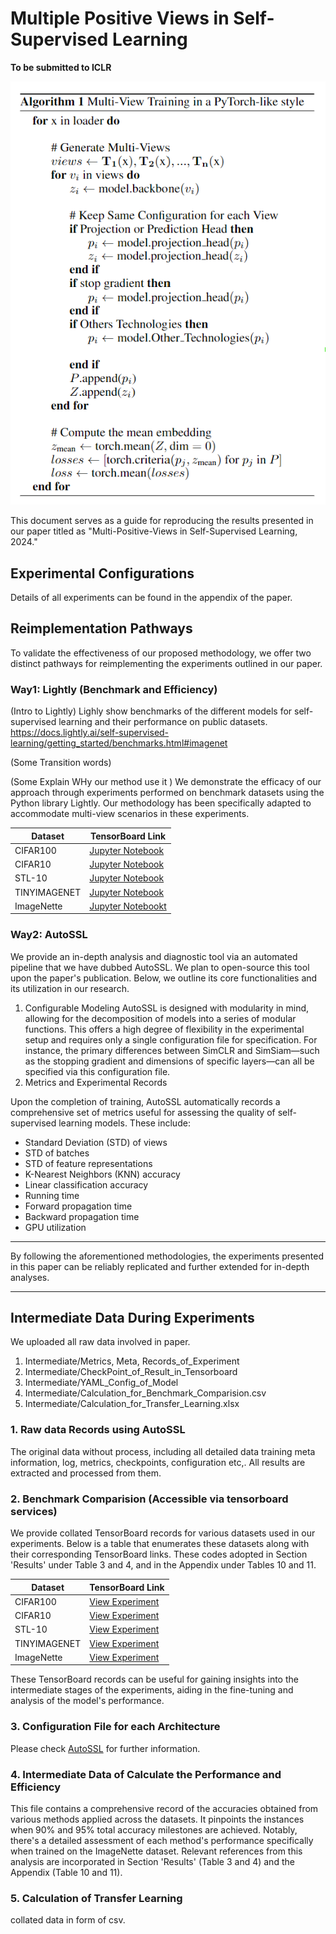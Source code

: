  
# Multiple Positive Views in Self-Supervised Learning
**To be submitted to ICLR**

![image](https://github.com/px39n/Multiple-Positive-View/blob/main/pseudo_code.png)

This document serves as a guide for reproducing the results presented in our paper titled as "Multi-Positive-Views in Self-Supervised Learning, 2024."

## Experimental Configurations
Details of all experiments can be found in the appendix of the paper.

## Reimplementation Pathways
To validate the effectiveness of our proposed methodology, we offer two distinct pathways for reimplementing the experiments outlined in our paper.

### Way1: Lightly (Benchmark and Efficiency)

(Intro to Lightly)
Lighly show benchmarks of the different models for self-supervised learning and their performance on public datasets. https://docs.lightly.ai/self-supervised-learning/getting_started/benchmarks.html#imagenet

(Some Transition words)

(Some Explain WHy our method use it )
We demonstrate the efficacy of our approach through experiments performed on benchmark datasets using the Python library Lightly. Our methodology has been specifically adapted to accommodate multi-view scenarios in these experiments.


| Dataset      | TensorBoard Link |
|--------------|------------------|
| CIFAR100     | [Jupyter Notebook](https://tensorboard.dev/experiment/lBWExQayRpKIbuv5d0nA9Q/#scalars) |
| CIFAR10      | [Jupyter Notebook](https://github.com/px39n/Multiple-Positive-View/blob/main/Fast_Reimplement/CIFAR10.ipynb)  |
| STL-10       | [Jupyter Notebook](https://tensorboard.dev/experiment/j3SdHOk3QzOKKQksXVRxlQ/#scalars)  |
| TINYIMAGENET | [Jupyter Notebook](https://tensorboard.dev/experiment/BcdkoHAkR8O1luRVTkULwA/#scalars)  |
| ImageNette   | [Jupyter Notebookt](https://tensorboard.dev/experiment/hon7xMTqR7W3NIQ4YIlBLg/#scalars)  |




### Way2: AutoSSL
We provide an in-depth analysis and diagnostic tool via an automated pipeline that we have dubbed AutoSSL. We plan to open-source this tool upon the paper's publication. Below, we outline its core functionalities and its utilization in our research.

1. Configurable Modeling
AutoSSL is designed with modularity in mind, allowing for the decomposition of models into a series of modular functions. This offers a high degree of flexibility in the experimental setup and requires only a single configuration file for specification. For instance, the primary differences between SimCLR and SimSiam—such as the stopping gradient and dimensions of specific layers—can all be specified via this configuration file.
2. Metrics and Experimental Records

Upon the completion of training, AutoSSL automatically records a comprehensive set of metrics useful for assessing the quality of self-supervised learning models. These include:

- Standard Deviation (STD) of views
- STD of batches
- STD of feature representations
- K-Nearest Neighbors (KNN) accuracy
- Linear classification accuracy
- Running time
- Forward propagation time
- Backward propagation time
- GPU utilization
---

By following the aforementioned methodologies, the experiments presented in this paper can be reliably replicated and further extended for in-depth analyses.

---


## Intermediate Data During Experiments


We uploaded all raw data involved in paper.


1. Intermediate/Metrics, Meta, Records_of_Experiment
2. Intermediate/CheckPoint_of_Result_in_Tensorboard 
3. Intermediate/YAML_Config_of_Model
4. Intermediate/Calculation_for_Benchmark_Comparision.csv
5. Intermediate/Calculation_for_Transfer_Learning.xlsx
 
### 1. Raw data Records using AutoSSL

The original data without process, including all detailed data training meta information, log, metrics, checkpoints, configuration etc,. All results are extracted and processed from them.

### 2. Benchmark Comparision (Accessible via tensorboard services)

We provide collated TensorBoard records for various datasets used in our experiments. Below is a table that enumerates these datasets along with their corresponding TensorBoard links.
These codes adopted in Section 'Results' under Table 3 and 4, and in the Appendix under Tables 10 and 11.


| Dataset      | TensorBoard Link |
|--------------|------------------|
| CIFAR100     | [View Experiment](https://tensorboard.dev/experiment/lBWExQayRpKIbuv5d0nA9Q/#scalars) |
| CIFAR10      | [View Experiment](https://tensorboard.dev/experiment/I9NZuY9gSyeyS9qoNksAXg/#scalars)  |
| STL-10       | [View Experiment](https://tensorboard.dev/experiment/j3SdHOk3QzOKKQksXVRxlQ/#scalars)  |
| TINYIMAGENET | [View Experiment](https://tensorboard.dev/experiment/BcdkoHAkR8O1luRVTkULwA/#scalars)  |
| ImageNette   | [View Experiment](https://tensorboard.dev/experiment/hon7xMTqR7W3NIQ4YIlBLg/#scalars)  |

These TensorBoard records can be useful for gaining insights into the intermediate stages of the experiments, aiding in the fine-tuning and analysis of the model's performance.

### 3. Configuration File for each Architecture

Please check  [AutoSSL](https://autossl.gitbook.io/) for further information.

### 4. Intermediate Data of Calculate the Performance and Efficiency
This file contains a comprehensive record of the accuracies obtained from various methods applied across the datasets. It pinpoints the instances when 90% and 95% total accuracy milestones are achieved. Notably, there's a detailed assessment of each method's performance specifically when trained on the ImageNette dataset. Relevant references from this analysis are incorporated in Section 'Results' (Table 3 and 4) and the Appendix (Table 10 and 11).

### 5. Calculation of Transfer Learning

collated data in form of csv.

